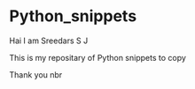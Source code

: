 # Python_snippets
Hai 
I am Sreedars S J

This is my repositary of Python snippets to copy

Thank you
nbr
